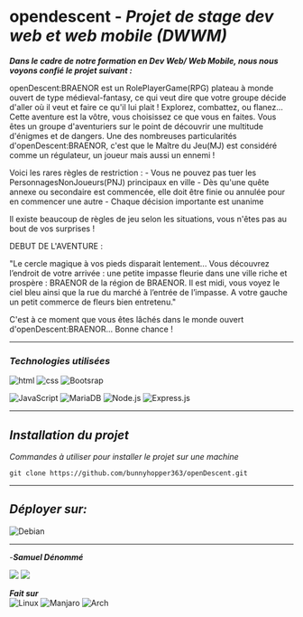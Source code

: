 # **opendescent** - *Projet de stage dev web et web mobile (DWWM)*
***Dans le cadre de notre formation en Dev Web/ Web Mobile, nous nous voyons confié le projet suivant :***

openDescent:BRAENOR est un RolePlayerGame(RPG) plateau à monde ouvert de type médieval-fantasy, ce qui veut dire que votre groupe décide d'aller où il veut et faire ce qu'il lui plait !
Explorez, combattez, ou flanez... Cette aventure est la vôtre, vous choisissez ce que vous en faites.
Vous êtes un groupe d'aventuriers sur le point de découvrir une multitude d'énigmes et de dangers.
Une des nombreuses particularités d'openDescent:BRAENOR, c'est que le Maître du Jeu(MJ) est considéré comme un régulateur, un joueur mais aussi un ennemi !

Voici les rares règles de restriction :
    - Vous ne pouvez pas tuer les PersonnagesNonJoueurs(PNJ) principaux en ville
    - Dès qu'une quête annexe ou secondaire est commencée, elle doit être finie ou annulée pour en commencer une autre
    - Chaque décision importante est unanime

Il existe beaucoup de règles de jeu selon les situations, vous n'êtes pas au bout de vos surprises !


DEBUT DE L'AVENTURE :

"Le cercle magique à vos pieds disparait lentement...
Vous découvrez l’endroit de votre arrivée : une petite impasse fleurie dans une ville riche et prospère : BRAENOR de la région de BRAENOR. 
Il est midi, vous voyez le ciel bleu ainsi que la rue du marché à l’entrée de l’impasse. A votre gauche un petit commerce de fleurs bien entretenu."

C'est à ce moment que vous êtes lâchés dans le monde ouvert d'openDescent:BRAENOR... Bonne chance !

___
### *Technologies utilisées*

<!--On ajoutera le reste quand on saura sur quoi on va. -->

![html](https://img.shields.io/badge/HTML5-E34F26?style=for-the-badge&logo=html5&logoColor=white)
![css](https://img.shields.io/badge/CSS3-1572B6?style=for-the-badge&logo=css3&logoColor=white)
![Bootsrap](https://img.shields.io/badge/Bootstrap-563D7C?style=for-the-badge&logo=bootstrap&logoColor=white)

![JavaScript](https://img.shields.io/badge/JavaScript-F7DF1E?style=for-the-badge&logo=javascript&logoColor=black)
![MariaDB](https://img.shields.io/badge/MariaDB-003545?style=for-the-badge&logo=mariadb&logoColor=white)
![Node.js](https://img.shields.io/badge/Node.js-43853D?style=for-the-badge&logo=node.js&logoColor=white)
![Express.js](https://img.shields.io/badge/Express.js-404D59?style=for-the-badge)

___
## *Installation du projet*
*Commandes à utiliser pour installer le projet sur une machine*

```
git clone https://github.com/bunnyhopper363/openDescent.git
```
___


## *Déployer sur:*

![Debian](https://img.shields.io/badge/Debian-A81D33?style=for-the-badge&logo=debian&logoColor=white)

___

-***Samuel Dénommé***

<a href="https://github.com/bunnyhopper363"><img src="https://img.shields.io/badge/GitHub-100000?style=for-the-badge&logo=github&logoColor=white"></img></a>
<a href="https://www.linkedin.com/in/samuel-d%C3%A9nomm%C3%A9-7b9943280/]"><img src="https://img.shields.io/badge/LinkedIn-0077B5?style=for-the-badge&logo=linkedin&logoColor=white"></img></a> 


***Fait sur*** <br> 
![Linux](https://img.shields.io/badge/Linux-FCC624?style=for-the-badge&logo=linux&logoColor=black)
![Manjaro](https://img.shields.io/badge/manjaro-35BF5C?style=for-the-badge&logo=manjaro&logoColor=white)
![Arch](https://img.shields.io/badge/Arch_Linux-1793D1?style=for-the-badge&logo=arch-linux&logoColor=white)